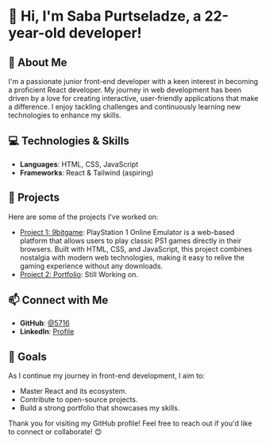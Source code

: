 # 👋 Hi, I'm Saba Purtseladze, a 22-year-old developer!

## 🌟 About Me

I'm a passionate junior front-end developer with a keen interest in becoming a proficient React developer. My journey in web development has been driven by a love for creating interactive, user-friendly applications that make a difference. I enjoy tackling challenges and continuously learning new technologies to enhance my skills.

## 💻 Technologies & Skills

- **Languages**: HTML, CSS, JavaScript
- **Frameworks**: React & Tailwind (aspiring)

## 🚀 Projects

Here are some of the projects I've worked on:

- [Project 1: 9bitgame](https://www.9bitgame.com): PlayStation 1 Online Emulator is a web-based platform that allows users to play classic PS1 games directly in their browsers. Built with HTML, CSS, and JavaScript, this project combines nostalgia with modern web technologies, making it easy to relive the gaming experience without any downloads.
- [Project 2: Portfolio](#): Still Working on.

## 📫 Connect with Me

- **GitHub**: [@5716](https://github.com/5716)
- **LinkedIn**: [Profile](https://www.linkedin.com/in/saba-purtseladze-2b9562263/)

## 🎯 Goals

As I continue my journey in front-end development, I aim to:

- Master React and its ecosystem.
- Contribute to open-source projects.
- Build a strong portfolio that showcases my skills.

Thank you for visiting my GitHub profile! Feel free to reach out if you'd like to connect or collaborate! 😊
